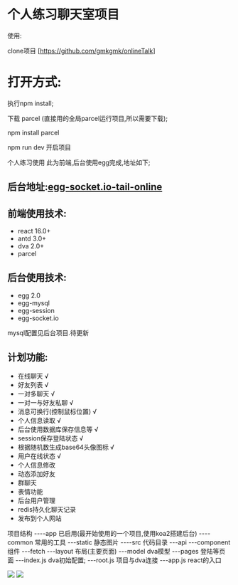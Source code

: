 # 个人练习聊天室项目

使用:

clone项目
[https://github.com/gmkgmk/onlineTalk]

# 打开方式:

执行npm install;

下载 parcel (直接用的全局parcel运行项目,所以需要下载);

npm install parcel

npm run dev 开启项目

个人练习使用
此为前端,后台使用egg完成,地址如下;

## 后台地址:[egg-socket.io-tail-online](https://github.com/gmkgmk/egg-socket.io-tail-online)

## 前端使用技术:

* react 16.0+
* antd 3.0+
* dva 2.0+
* parcel

## 后台使用技术:

* egg 2.0
* egg-mysql
* egg-session
* egg-socket.io

mysql配置见后台项目.待更新

## 计划功能:

* 在线聊天 √
* 好友列表 √
* 一对多聊天 √
* 一对一与好友私聊 √
* 消息可换行(控制鼠标位置) √
* 个人信息读取 √
* 后台使用数据库保存信息等 √
* session保存登陆状态 √
* 根据随机数生成base64头像图标 √
* 用户在线状态 √
* 个人信息修改
* 动态添加好友
* 群聊天
* 表情功能
* 后台用户管理
* redis持久化聊天记录
* 发布到个人网站

项目结构
----app 已启用(最开始使用的一个项目,使用koa2搭建后台)
----common 常用的工具
---static 静态图片
----src 代码目录
  ---api
  ---component组件
  ---fetch
  ---layout 布局(主要页面)
  ---model dva模型
  ---pages 登陆等页面
  ---index.js dva初始配置;
  ---root.js 项目与dva连接
  ---app.js react的入口


![]("./pic-login.png)
![]("./pic-talk.png)